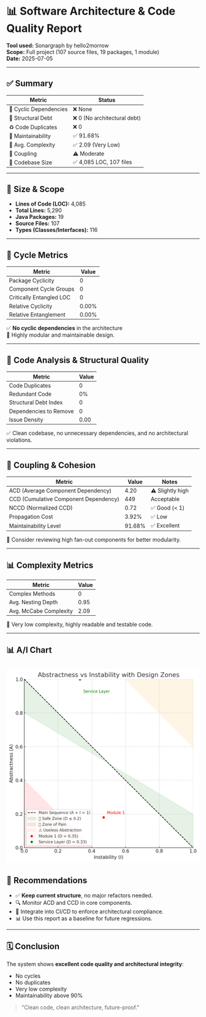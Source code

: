 # 📊 Software Architecture & Code Quality Report

**Tool used:** Sonargraph by hello2morrow  
**Scope:** Full project (107 source files, 19 packages, 1 module)  
**Date:** 2025-07-05

---

## ✅ Summary

| Metric | Status |
|--------|--------|
| 🔄 Cyclic Dependencies | ❌ None |
| 🧱 Structural Debt | ❌ 0 (No architectural debt) |
| ♻️ Code Duplicates | ❌ 0 |
| 🧠 Maintainability | ✅ 91.68% |
| 🢿 Avg. Complexity | ✅ 2.09 (Very Low) |
| 🔗 Coupling | ⚠️ Moderate |
| 🔄 Codebase Size | ✅ 4,085 LOC, 107 files |

---

## 📆 Size & Scope

- **Lines of Code (LOC):** 4,085
- **Total Lines:** 5,290
- **Java Packages:** 19
- **Source Files:** 107
- **Types (Classes/Interfaces):** 116

---

## 🔄 Cycle Metrics

| Metric | Value |
|--------|-------|
| Package Cyclicity | 0 |
| Component Cycle Groups | 0 |
| Critically Entangled LOC | 0 |
| Relative Cyclicity | 0.00% |
| Relative Entanglement | 0.00% |

✅ **No cyclic dependencies** in the architecture  
📅 Highly modular and maintainable design.

---

## 🧱 Code Analysis & Structural Quality

| Metric | Value |
|--------|-------|
| Code Duplicates | 0 |
| Redundant Code | 0% |
| Structural Debt Index | 0 |
| Dependencies to Remove | 0 |
| Issue Density | 0.00 |

✅ Clean codebase, no unnecessary dependencies, and no architectural violations.

---

## 🧠 Coupling & Cohesion

| Metric | Value | Notes |
|--------|-------|-------|
| ACD (Average Component Dependency) | 4.20 | ⚠️ Slightly high |
| CCD (Cumulative Component Dependency) | 449 | Acceptable |
| NCCD (Normalized CCD) | 0.72 | ✅ Good (< 1) |
| Propagation Cost | 3.92% | ✅ Low |
| Maintainability Level | 91.68% | ✅ Excellent |

📅 Consider reviewing high fan-out components for better modularity.

---

## 📊 Complexity Metrics

| Metric | Value |
|--------|-------|
| Complex Methods | 0 |
| Avg. Nesting Depth | 0.95 |
| Avg. McCabe Complexity | 2.09 |

🚀 Very low complexity, highly readable and testable code.

---
## 📊 A/I Chart

![AIChart.jpg](AIChart.jpg)
---

## 📝 Recommendations

- ✅ **Keep current structure**, no major refactors needed.
- 🔍 Monitor ACD and CCD in core components.
- 🔐 Integrate into CI/CD to enforce architectural compliance.
- 📊 Use this report as a baseline for future regressions.

---

## 🗓️ Conclusion

The system shows **excellent code quality and architectural integrity**:

- No cycles
- No duplicates
- Very low complexity
- Maintainability above 90%

> "Clean code, clean architecture, future-proof."

